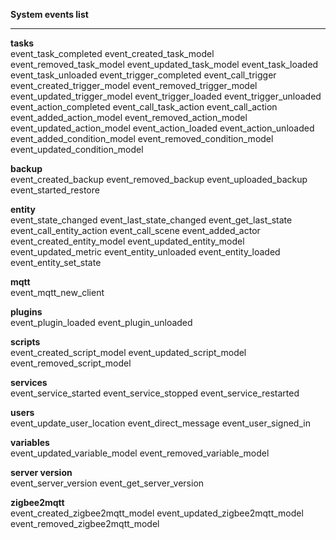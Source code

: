 **System events list**

---

**tasks**  
event_task_completed event_created_task_model event_removed_task_model event_updated_task_model event_task_loaded
event_task_unloaded event_trigger_completed event_call_trigger event_created_trigger_model event_removed_trigger_model
event_updated_trigger_model event_trigger_loaded event_trigger_unloaded event_action_completed event_call_task_action
event_call_action event_added_action_model event_removed_action_model event_updated_action_model event_action_loaded
event_action_unloaded event_added_condition_model event_removed_condition_model event_updated_condition_model

**backup**  
event_created_backup event_removed_backup event_uploaded_backup event_started_restore

**entity**  
event_state_changed event_last_state_changed event_get_last_state event_call_entity_action event_call_scene
event_added_actor event_created_entity_model event_updated_entity_model event_updated_metric event_entity_unloaded
event_entity_loaded event_entity_set_state

**mqtt**  
event_mqtt_new_client

**plugins**  
event_plugin_loaded event_plugin_unloaded

**scripts**  
event_created_script_model event_updated_script_model event_removed_script_model

**services**  
event_service_started event_service_stopped event_service_restarted

**users**  
event_update_user_location event_direct_message event_user_signed_in

**variables**  
event_updated_variable_model event_removed_variable_model

**server version**  
event_server_version event_get_server_version

**zigbee2mqtt**  
event_created_zigbee2mqtt_model event_updated_zigbee2mqtt_model event_removed_zigbee2mqtt_model
